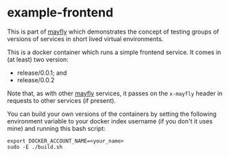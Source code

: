 example-frontend
================

This is part of [mayfly](https://github.com/bewt85/mayfly) which demonstrates the 
concept of testing groups of versions of services in short lived virtual environments.

This is a docker container which runs a simple frontend service.  It comes in (at least)
two version:

- release/0.0.1; and
- release/0.0.2

Note that, as with other [mayfly](https://github.com/bewt85/mayfly) services, it passes on
the `x-mayfly` header in requests to other services (if present).

You can build your own versions of the containers by setting the following environment variable 
to your docker index username (if you don't it uses mine) and running this bash script:

```
export DOCKER_ACCOUNT_NAME=<your_name>
sudo -E ./build.sh
```
